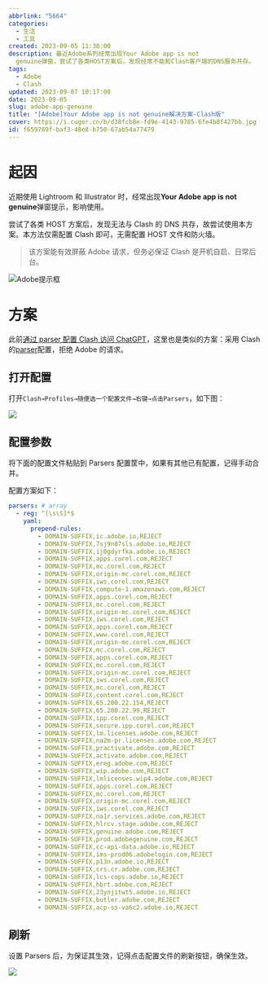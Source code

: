 ```yaml
---
abbrlink: "5664"
categories:
  - 生活
  - 工具
created: 2023-09-05 11:38:00
description: 最近Adobe系列经常出现Your Adobe app is not
  genuine弹窗，尝试了各类HOST方案后，发现经常不能和Clash客户端的DNS服务共存。
tags:
  - Adobe
  - Clash
updated: 2023-09-07 10:17:00
date: 2023-09-05
slug: adobe-app-genuine
title: "[Adobe]Your Adobe app is not genuine解决方案-Clash版"
cover: https://i.cuger.cn/b/d38fcb8e-fd9e-4143-9785-6fe4b8f427bb.jpg
id: f659789f-baf3-48e8-b750-67ab54a77479
---
```


# 起因

近期使用 Lightroom 和 Illustrator 时，经常出现**Your Adobe app is not genuine**弹窗提示，影响使用。

尝试了各类 HOST 方案后，发现无法与 Clash 的 DNS 共存，故尝试使用本方案。本方法仅需配置 Clash 即可，无需配置 HOST 文件和防火墙。

> 该方案能有效屏蔽 Adobe 请求，但务必保证 Clash 是开机自启、日常后台。

![Adobe提示框](https://i.cuger.cn/b/4e0b96fd-0358-4878-8844-2a93dbd0da68.jpg)

# 方案

此前[通过 parser 配置 Clash 访问 ChatGPT](https://blog.cuger.cn/p/8c09/)，这里也是类似的方案：采用 Clash 的[parser](https://docs.cfw.lbyczf.com/contents/parser.html)配置，拒绝 Adobe 的请求。

## 打开配置

打开`Clash→Profiles→随便选一个配置文件→右键→点击Parsers`，如下图：

![](https://i.cuger.cn/b/f28b0c73-0928-4b9b-88fb-375ee145abe7.png)

## 配置参数

将下面的配置文件粘贴到 Parsers 配置筐中，如果有其他已有配置，记得手动合并。

配置方案如下：

```yaml
parsers: # array
  - reg: ^[\s\S]*$
    yaml:
      prepend-rules:
        - DOMAIN-SUFFIX,ic.adobe.io,REJECT
        - DOMAIN-SUFFIX,7sj9n87sls.adobe.io,REJECT
        - DOMAIN-SUFFIX,ij0gdyrfka.adobe.io,REJECT
        - DOMAIN-SUFFIX,apps.corel.com,REJECT
        - DOMAIN-SUFFIX,mc.corel.com,REJECT
        - DOMAIN-SUFFIX,origin-mc.corel.com,REJECT
        - DOMAIN-SUFFIX,iws.corel.com,REJECT
        - DOMAIN-SUFFIX,compute-1.amazonaws.com,REJECT
        - DOMAIN-SUFFIX,apps.corel.com,REJECT
        - DOMAIN-SUFFIX,mc.corel.com,REJECT
        - DOMAIN-SUFFIX,origin-mc.corel.com,REJECT
        - DOMAIN-SUFFIX,iws.corel.com,REJECT
        - DOMAIN-SUFFIX,apps.corel.com,REJECT
        - DOMAIN-SUFFIX,www.corel.com,REJECT
        - DOMAIN-SUFFIX,origin-mc.corel.com,REJECT
        - DOMAIN-SUFFIX,mc.corel.com,REJECT
        - DOMAIN-SUFFIX,apps.corel.com,REJECT
        - DOMAIN-SUFFIX,mc.corel.com,REJECT
        - DOMAIN-SUFFIX,origin-mc.corel.com,REJECT
        - DOMAIN-SUFFIX,iws.corel.com,REJECT
        - DOMAIN-SUFFIX,mc.corel.com,REJECT
        - DOMAIN-SUFFIX,content.corel.com,REJECT
        - DOMAIN-SUFFIX,65.200.22.154,REJECT
        - DOMAIN-SUFFIX,65.200.22.99,REJECT
        - DOMAIN-SUFFIX,ipp.corel.com,REJECT
        - DOMAIN-SUFFIX,secure.ipp.corel.com,REJECT
        - DOMAIN-SUFFIX,lm.licenses.adobe.com,REJECT
        - DOMAIN-SUFFIX,na2m-pr.licenses.adobe.com,REJECT
        - DOMAIN-SUFFIX,practivate.adobe.com,REJECT
        - DOMAIN-SUFFIX,activate.adobe.com,REJECT
        - DOMAIN-SUFFIX,ereg.adobe.com,REJECT
        - DOMAIN-SUFFIX,wip.adobe.com,REJECT
        - DOMAIN-SUFFIX,lmlicenses.wip4.adobe.com,REJECT
        - DOMAIN-SUFFIX,apps.corel.com,REJECT
        - DOMAIN-SUFFIX,mc.corel.com,REJECT
        - DOMAIN-SUFFIX,origin-mc.corel.com,REJECT
        - DOMAIN-SUFFIX,iws.corel.com,REJECT
        - DOMAIN-SUFFIX,na1r.services.adobe.com,REJECT
        - DOMAIN-SUFFIX,hlrcv.stage.adobe.com,REJECT
        - DOMAIN-SUFFIX,genuine.adobe.com,REJECT
        - DOMAIN-SUFFIX,prod.adobegenuine.com,REJECT
        - DOMAIN-SUFFIX,cc-api-data.adobe.io,REJECT
        - DOMAIN-SUFFIX,ims-prod06.adobelogin.com,REJECT
        - DOMAIN-SUFFIX,p13n.adobe.io,REJECT
        - DOMAIN-SUFFIX,crs.cr.adobe.com,REJECT
        - DOMAIN-SUFFIX,lcs-cops.adobe.io,REJECT
        - DOMAIN-SUFFIX,hbrt.adobe.com,REJECT
        - DOMAIN-SUFFIX,23ynjitwt5.adobe.io,REJECT
        - DOMAIN-SUFFIX,butler.adobe.com,REJECT
        - DOMAIN-SUFFIX,acp-ss-va6c2.adobe.io,REJECT
```

## 刷新

设置 Parsers 后，为保证其生效，记得点击配置文件的刷新按钮，确保生效。

![](https://i.cuger.cn/b/0a68724d-69bd-4509-b165-0f72cb92d3ca.png)
